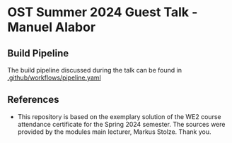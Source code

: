 # OST Summer 2024 Guest Talk - Manuel Alabor

## Build Pipeline

The build pipeline discussed during the talk can be found in [.github/workflows/pipeline.yaml](./.github/workflows/pipeline.yaml)

## References

- This repository is based on the exemplary solution of the WE2 course attendance certificate for the Spring 2024 semester. The sources were provided by the modules main lecturer, Markus Stolze. Thank you.
